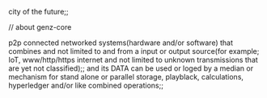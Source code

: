 city of the future;;

// about genz-core


p2p connected networked systems(hardware and/or software) 
that combines and not limited to and from a input or output source(for example; IoT, 
www/http/https internet and not limited to unknown transmissions that are yet not classified);;
and its DATA can be used or loged by a median or mechanism for stand alone or parallel storage, playblack, calculations, hyperledger and/or like combined operations;;
